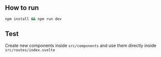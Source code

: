 ## How to run

```bash
npm install && npm run dev
```

## Test

Create new components inside `src/components` and use them directly inside `src/routes/index.svelte`
